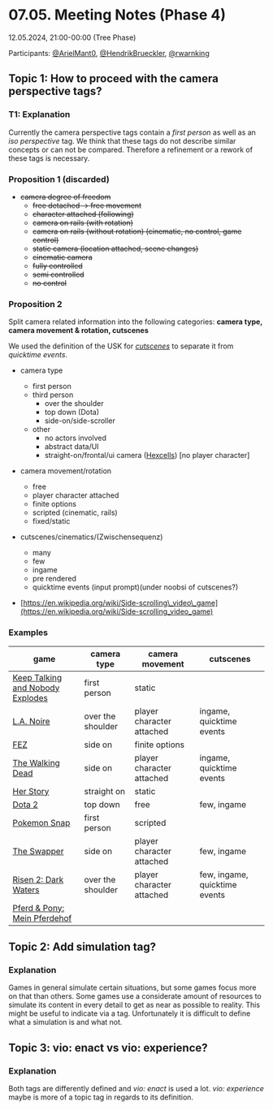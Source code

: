 # 07.05. Meeting Notes (Phase 4)

12.05.2024, 21:00-00:00 (Tree Phase)

Participants: [@ArielMant0](https://github.com/ArielMant0), [@HendrikBrueckler](https://github.com/HendrikBrueckler), [@rwarnking](https://github.com/rwarnking)

## Topic 1:  How to proceed with the camera perspective tags?

### T1: Explanation

Currently the camera perspective tags contain a _first person_ as well as an _iso perspective_ tag. We think that these tags do not describe similar concepts or can not be compared. Therefore a refinement or a rework of these tags is necessary.

### Proposition 1 (discarded)

- ~~camera degree of freedom~~
  - ~~free detached → free movement~~
  - ~~character attached (following)~~
  - ~~camera on rails (with rotation)~~
  - ~~camera on rails (without rotation) (cinematic, no control, game control)~~
  - ~~static camera (location attached, scene changes)~~
  - ~~cinematic camera~~
  - ~~fully controlled~~
  - ~~semi controlled~~
  - ~~no control~~

### Proposition 2

Split camera related information into the following categories:
**camera type, camera movement & rotation, cutscenes**

We used the definition of the USK for [_cutscenes_](https://usk.de/alle-lexikonbegriffe/cutscene/) to separate it from _quicktime events_.

- camera type
  - first person
  - third person
    - over the shoulder
    - top down (Dota)
    - side-on/side-scroller
  - other
    - no actors involved
    - abstract data/UI
    - straight-on/frontal/ui camera ([Hexcells](https://store.steampowered.com/app/265890/Hexcells/)) \[no player character\]
- camera movement/rotation
  - free
  - player character attached
  - finite options
  - scripted (cinematic, rails)
  - fixed/static
- cutscenes/cinematics/(Zwischensequenz)
  - many
  - few
  - ingame
  - pre rendered
  - quicktime events (input prompt)(under noobsi of cutscenes?)

- [https://en.wikipedia.org/wiki/Side-scrolling\_video\_game](https://en.wikipedia.org/wiki/Side-scrolling_video_game)

### Examples

| game | camera type | camera movement | cutscenes |
| ----- | ----- | ----- | ----- |
[Keep Talking and Nobody Explodes](https://store.steampowered.com/app/341800/Keep_Talking_and_Nobody_Explodes/) | first person | static |  
[L.A. Noire](https://store.steampowered.com/app/110800/LA_Noire/) | over the shoulder | player character attached | ingame, quicktime events
[FEZ](https://store.steampowered.com/app/224760/FEZ/) | side on | finite options |  
[The Walking Dead](https://store.steampowered.com/app/207610/The_Walking_Dead/) | side on | player character attached | ingame, quicktime events
[Her Story](https://store.steampowered.com/app/368370/Her_Story/) | straight on | static |  
[Dota 2](https://store.steampowered.com/app/570/Dota_2/) | top down | free | few, ingame
[Pokemon Snap](https://en.wikipedia.org/wiki/Pokémon_Snap) | first person | scripted |  
[The Swapper](https://store.steampowered.com/app/231160/The_Swapper/) | side on | player character attached | few, ingame
[Risen 2: Dark Waters](https://store.steampowered.com/app/40390/Risen_2_Dark_Waters/) | over the shoulder | player character attached | few, ingame, quicktime events
[Pferd & Pony: Mein Pferdehof](https://de.wikipedia.org/wiki/Limbic_Entertainment) |   |   |  

## Topic 2:  Add simulation tag?

### Explanation

Games in general simulate certain situations, but some games focus more on that than others. Some games use a considerate amount of resources to simulate its content in every detail to get as near as possible to reality. This might be useful to indicate via a tag. Unfortunately it is difficult to define what a simulation is and what not.

## Topic 3: vio: enact vs vio: experience?

### Explanation

Both tags are differently defined and _vio: enact_ is used a lot. _vio: experience_ maybe is more of a topic tag in regards to its definition.
